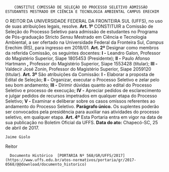         CONSTITUI COMISSÃO DE SELEÇÃO DO PROCESSO SELETIVO ADMISSÃO ESTUDANTES MESTRADO EM CIÊNCIA E TECNOLOGIA AMBIENTAL CAMPUS ERECHIM  

 O REITOR DA UNIVERSIDADE FEDERAL DA FRONTEIRA SUL (UFFS), no uso de suas atribuições legais, resolve.   **Art. 1º** CONSTITUIR a Comissão de Seleção do Processo Seletivo para admissão de estudantes no Programa de Pós-graduação Stricto *Sensu* Mestrado em Ciência e Tecnologia Ambiental, a ser ofertado na Universidade Federal da Fronteira Sul, *Campus* Erechim (RS), para ingresso em 2018/01.   **Art. 2º** Designar como membros da referida Comissão, os seguintes docentes: **I -** Leandro Galon, Professor do Magistério Superior, Siape  1805453 (Presidente); **II -** Paulo Afonso Hartmann **,** Professor do Magistério Superior, Siape  1553428 (titular); **III -** Valdecir José Zonin, Professor do Magistério Superior, Siape  2059120 (titular).   **Art. 3º** São atribuições da Comissão: **I -** Elaborar a proposta de Edital de Seleção; **II -** Organizar, executar o Processo Seletivo e zelar pelo seu bom andamento; **III -** Dirimir dúvidas quanto ao edital do Processo Seletivo e processo de execução; **IV -** Apreciar pedidos de esclarecimento e julgar pedidos de recursos impetrados em qualquer etapa do Processo Seletivo; **V -** Examinar e deliberar sobre os casos omissos referentes ao andamento do Processo Seletivo. **Parágrafo único.** Os suplentes poderão ser convocados pela presidência para auxiliar nas atividades do processo seletivo, em qualquer etapa.   **Art. 4º** Esta Portaria entra em vigor na data de sua publicação no Boletim Oficial da UFFS.      **Data do ato:** Chapecó-SC, 25 de abril de 2017.   
 

    Jaime Giolo   
 Reitor 

      Documento Histórico  [PORTARIA Nº 568/GR/UFFS/2017](https://www.uffs.edu.br/atos-normativos/portaria/gr/2017-0568/@@download/documento_historico)     
      